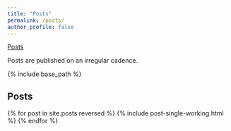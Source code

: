```yaml
---
title: "Posts"
permalink: /posts/
author_profile: false
---
```

[Posts](#posts) &nbsp; 

Posts are published on an irregular cadence.

{% include base_path %}

<!-- ## <span style="color: #3b5998">Working Papers </span> -->
<h2 id="posts">
Posts
</h2>
{% for post in site.posts reversed %}
  {% include post-single-working.html %}
{% endfor %}

